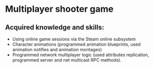 # Multiplayer shooter game 

## Acquired knowledge and skills:

- Using online game sessions via the Steam online subsystem
- Character animations (programmed animation blueprints, used animation notifies and animation montages)
- Programmed network multiplayer logic (used attributes replication, programmed server and net multicast RPC methods).
